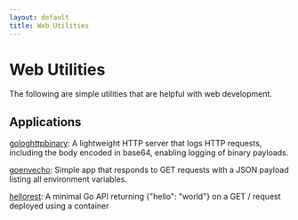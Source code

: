 ```yaml
---
layout: default
title: Web Utilities
---
```


# Web Utilities

The following are simple utilities that are helpful with web development.

## Applications

[gologhttpbinary](https://github.com/UnitVectorY-Labs/gologhttpbinary): A lightweight HTTP server that logs HTTP requests, including the body encoded in base64, enabling logging of binary payloads.

[goenvecho](https://github.com/UnitVectorY-Labs/goenvecho): Simple app that responds to GET requests with a JSON payload listing all environment variables.

[hellorest](https://github.com/UnitVectorY-Labs/hellorest): A minimal Go API returning {"hello": "world"} on a GET / request deployed using a container
